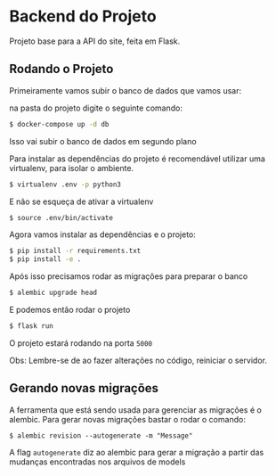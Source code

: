 # Backend do Projeto

Projeto base para a API do site, feita em Flask.

## Rodando o Projeto

Primeiramente vamos subir o banco de dados que vamos usar:

na pasta do projeto digite o seguinte comando:

```bash
$ docker-compose up -d db
```

Isso vai subir o banco de dados em segundo plano

Para instalar as dependências do projeto é recomendável utilizar uma virtualenv, para isolar o ambiente.

```bash
$ virtualenv .env -p python3
```
E não se esqueça de ativar a virtualenv

```bash
$ source .env/bin/activate
```

Agora vamos instalar as dependências e o projeto:

```bash
$ pip install -r requirements.txt
$ pip install -e .
```

Após isso precisamos rodar as migrações para preparar o banco

```bash
$ alembic upgrade head
```

E podemos então rodar o projeto

```bash
$ flask run
```

O projeto estará rodando na porta `5000`

Obs: Lembre-se de ao fazer alterações no código, reiniciar o servidor.

## Gerando novas migrações

A ferramenta que está sendo usada para gerenciar as migrações é o alembic.
Para gerar novas migrações bastar o rodar o comando:

`$ alembic revision --autogenerate -m "Message"`

A flag `autogenerate` diz ao alembic para gerar a migração a partir das mudanças encontradas nos arquivos de models